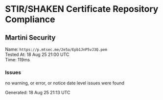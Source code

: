 # STIR/SHAKEN Certificate Repository Compliance

## Martini Security

Name: `https://p.mtsec.me/2e5a/Epb1JnP5vJ3Q.pem`\
Tested At: 18 Aug 25 21:00 UTC\
Time: 119ms

### Issues

no warning, or error, or notice date level issues were found

Generated: 18 Aug 25 21:13 UTC